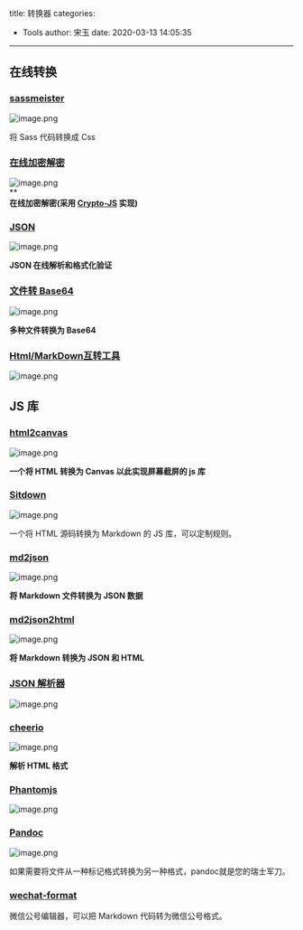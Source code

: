 title: 转换器
categories:
 - Tools
author: 宋玉
date: 2020-03-13 14:05:35
---

## 在线转换

### [sassmeister](https://www.sassmeister.com/)
![image.png](https://cdn.nlark.com/yuque/0/2020/png/394169/1582636872413-233b17dc-02b0-40e7-93e5-33cb697b3bb7.png#align=left&display=inline&height=761&name=image.png&originHeight=1522&originWidth=2878&size=553190&status=done&style=none&width=1439)

将 Sass 代码转换成 Css

### [在线加密解密](https://tool.oschina.net/encrypt?type=3)
![image.png](https://cdn.nlark.com/yuque/0/2020/png/394169/1582641108114-9187bb57-888a-43df-bf99-ff4e1930d17f.png#align=left&display=inline&height=762&name=image.png&originHeight=1524&originWidth=2870&size=235289&status=done&style=none&width=1435)<br />**<br />**在线加密解密(采用 [Crypto-JS](http://www.oschina.net/p/crypto-js) 实现)**

### [JSON](https://www.json.cn/)
![image.png](https://cdn.nlark.com/yuque/0/2020/png/394169/1582641236643-a6401c9f-a36d-4f77-a342-662df2b9c5b6.png#align=left&display=inline&height=760&name=image.png&originHeight=1520&originWidth=2862&size=124910&status=done&style=none&width=1431)

**JSON 在线解析和格式化验证**

### [文件转 Base64](https://www.css-js.com/tools/base64.html)
![image.png](https://cdn.nlark.com/yuque/0/2020/png/394169/1582877624895-e6c37f45-0179-4728-a8c4-bb0f1cb1f762.png#align=left&display=inline&height=763&name=image.png&originHeight=1526&originWidth=2868&size=339260&status=done&style=none&width=1434)

**多种文件转换为 Base64**

### [Html/MarkDown互转工具](http://www.bejson.com/convert/html2markdown/)
![image.png](https://cdn.nlark.com/yuque/0/2020/png/394169/1582963220562-b8555d59-916e-4775-aadd-ab45b0cd8813.png#align=left&display=inline&height=764&name=image.png&originHeight=1528&originWidth=2874&size=200650&status=done&style=none&width=1437)

## JS 库

### [html2canvas](https://html2canvas.hertzen.com/)
![image.png](https://cdn.nlark.com/yuque/0/2020/png/394169/1582596189394-ccbffd6a-13dc-400e-986b-58e4a7bdfeb3.png#align=left&display=inline&height=768&name=image.png&originHeight=1536&originWidth=2878&size=381224&status=done&style=none&width=1439)

**一个将 HTML 转换为 Canvas 以此实现屏幕截屏的 js 库**

### [Sitdown](https://sitdown.mdnice.com/)
![image.png](https://cdn.nlark.com/yuque/0/2020/png/394169/1583540089309-b51e82ed-9c20-4e5b-baa0-dc0badbef3b5.png#align=left&display=inline&height=758&name=image.png&originHeight=1516&originWidth=2876&size=218703&status=done&style=none&width=1438)

一个将 HTML 源码转换为 Markdown 的 JS 库，可以定制规则。

### [md2json](https://github.com/conis/md2json)

![image.png](https://cdn.nlark.com/yuque/0/2020/png/394169/1582604847518-2027eda4-a7f4-484f-981b-a1ed63ae9fa3.png#align=left&display=inline&height=763&name=image.png&originHeight=1526&originWidth=2880&size=241093&status=done&style=none&width=1440)

**将 Markdown 文件转换为 JSON 数据**

### [md2json2html](http://npm.taobao.org/package/md2json2html)
![image.png](https://cdn.nlark.com/yuque/0/2020/png/394169/1582605053161-e130427d-7c7d-49cc-869d-920c55ed0d73.png#align=left&display=inline&height=765&name=image.png&originHeight=1530&originWidth=2872&size=432179&status=done&style=none&width=1436)

**将 Markdown 转换为 JSON 和 HTML**

### [JSON 解析器](https://github.com/scottcgi/MojoJson)
![image.png](https://cdn.nlark.com/yuque/0/2020/png/394169/1582855255009-eb947ef7-1e12-48fc-933b-2c2f863a0b2e.png#align=left&display=inline&height=759&name=image.png&originHeight=1518&originWidth=2874&size=322865&status=done&style=none&width=1437)

### [cheerio](https://cheerio.js.org/)
![image.png](https://cdn.nlark.com/yuque/0/2020/png/394169/1582942803536-767363cd-820b-42f3-9ae5-8108cc00e76e.png#align=left&display=inline&height=763&name=image.png&originHeight=1526&originWidth=2880&size=1457031&status=done&style=none&width=1440)

**解析 HTML 格式**

### [Phantomjs](https://phantomjs.org/)
![image.png](https://cdn.nlark.com/yuque/0/2020/png/394169/1582988929857-0b02323d-e33c-495f-93bc-d07a84e1e72b.png#align=left&display=inline&height=765&name=image.png&originHeight=1530&originWidth=2880&size=390544&status=done&style=none&width=1440)

### [Pandoc](https://www.pandoc.org/)
![image.png](https://cdn.nlark.com/yuque/0/2020/png/394169/1583075179712-38f24102-e776-42b4-b6bf-2dab73d60a99.png#align=left&display=inline&height=759&name=image.png&originHeight=1518&originWidth=2880&size=397611&status=done&style=none&width=1440)

如果需要将文件从一种标记格式转换为另一种格式，pandoc就是您的瑞士军刀。

### [wechat-format](https://github.com/lyricat/wechat-format)
微信公号编辑器，可以把 Markdown 代码转为微信公号格式。
